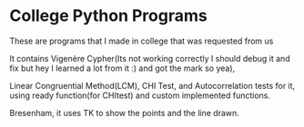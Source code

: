 # College Python Programs
These are programs that I made in college that was requested from us 

It contains Vigenère Cypher(Its not working correctly I should debug it and fix but hey I learned a lot from it :) and got the mark so yea),

Linear Congruential Method(LCM), CHI Test, and Autocorrelation tests for it, using ready function(for CHItest)
and custom implemented functions.

Bresenham, it uses TK to show the points and the line drawn.
